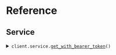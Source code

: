 # Reference
## Service
<details><summary><code>client.service.<a href="src/seed/service/client.py">get_with_bearer_token</a>()</code></summary>
<dl>
<dd>

#### 📝 Description

<dl>
<dd>

<dl>
<dd>

GET request with custom api key
</dd>
</dl>
</dd>
</dl>

#### 🔌 Usage

<dl>
<dd>

<dl>
<dd>

```python
from seed import SeedBearerTokenEnvironmentVariable
client = SeedBearerTokenEnvironmentVariable(api_key="YOUR_API_KEY", base_url="https://yourhost.com/path/to/api", )
client.service.get_with_bearer_token()

```
</dd>
</dl>
</dd>
</dl>

#### ⚙️ Parameters

<dl>
<dd>

<dl>
<dd>

**request_options:** `typing.Optional[RequestOptions]` — Request-specific configuration.
    
</dd>
</dl>
</dd>
</dl>


</dd>
</dl>
</details>

